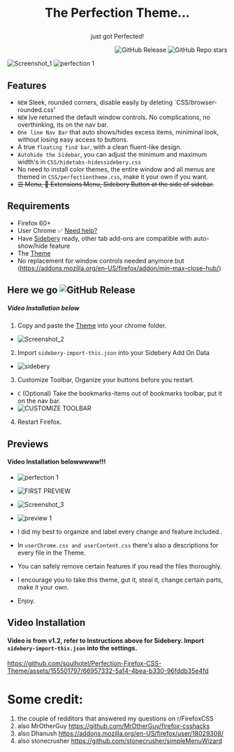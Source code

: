# <p align="center"> The Perfection Theme... </p>
<p align="center">just got Perfected!</p>
<div align="right">  
  
![GitHub Release](https://img.shields.io/github/v/release/soulhotel/Perfection-Firefox-CSS-Theme?style=for-the-badge)
![GitHub Repo stars](https://img.shields.io/github/stars/soulhotel/Perfection-Firefox-CSS-Theme?style=for-the-badge)
</div>

![Screenshot_1](https://github.com/soulhotel/Perfection-Firefox-CSS-Theme/assets/155501797/27d87e10-3837-4469-84b4-24e46fd38de1)
![perfection 1](https://github.com/soulhotel/Perfection-Firefox-CSS-Theme/assets/155501797/bc9b3e8e-4559-442a-a324-a6176461d801)

## Features
- `NEW` Sleek, rounded corners, disable easily by deleting `CSS/browser-rounded.css'
- `NEW` Ive returned the default window controls. No complications, no overthinking, its on the nav bar.
- `One line Nav Bar` that auto shows/hides excess items, miniminal look, without losing easy access to buttons.
- A true `floating find bar`, with a clean fluent-like design.
- `Autohide the Sidebar`, you can adjust the minimum and maximum width's in `CSS/hidetabs-hidessidebery.css`
- No need to install color themes, the entire window and all menus are themed in `CSS/perfectiontheme.css`, make it your own if you want.
- ~~☰ Menu, 🧩 Extensions Menu, Sidebery Button at the side of sidebar.~~
 
## Requirements
- Firefox 60+
- User Chrome ✅ [Need help?](https://gist.github.com/soulhotel/80c1ac8d41e45b910158a26d31d48c13)
- Have [Sidebery](https://addons.mozilla.org/en-US/firefox/addon/sidebery/) ready, other tab add-ons are compatible with auto-show/hide feature
- The [Theme](https://github.com/soulhotel/Perfection-Firefox-CSS-Theme/releases/latest)
- No replacement for window controls needed anymore but (https://addons.mozilla.org/en-US/firefox/addon/min-max-close-hub/)

## Here we go ![GitHub Release](https://img.shields.io/github/v/release/soulhotel/Perfection-Firefox-CSS-Theme?style=for-the-badge)
##### Video Installation below
1. Copy and paste the [Theme](https://github.com/soulhotel/Perfection-Firefox-CSS-Theme/releases/latest) into your chrome folder.
- ![Screenshot_2](https://github.com/soulhotel/Perfection-Firefox-CSS-Theme/assets/155501797/245a5df7-94df-40cc-9608-de87a521822e)
2. Import `sidebery-import-this.json` into your Sidebery Add On Data
- ![sidebery](https://github.com/soulhotel/Perfection-Firefox-CSS-Theme/assets/155501797/4abb0629-a808-490b-afbc-49355f5ec736)
3. Customize Toolbar, Organize your buttons before you restart.
  - `C` (Optional) Take the bookmarks-items out of bookmarks toolbar, put it on the nav bar.
  - ![CUSTOMIZE TOOLBAR](https://github.com/soulhotel/Perfection-Firefox-CSS-Theme/assets/155501797/69a27dc8-9685-4b0b-9d99-ab86bef48764)
4. Restart Firefox.

## Previews
#### Video Installation belowwwww!!!
- ![perfection 1](https://github.com/soulhotel/Perfection-Firefox-CSS-Theme/assets/155501797/e583293e-e155-47a8-a153-c159a8a08f71)
- ![FIRST PREVIEW](https://github.com/soulhotel/Perfection-Firefox-CSS-Theme/assets/155501797/7d9dc899-f22f-4f52-b129-89b405658ed1)
- ![Screenshot_3](https://github.com/soulhotel/Perfection-Firefox-CSS-Theme/assets/155501797/7b92b1da-8d63-4404-bb26-32e7d6b8da18)
- ![preview 1](https://github.com/soulhotel/Perfection-Firefox-CSS-Theme/assets/155501797/8287f76f-c234-49a9-b7cf-84a2b8829a3c)

- I did my best to organize and label every change and feature included..
- In `userChrome.css and userContent.css` there's also a descriptions for every file in the Theme.
- You can safely remove certain features if you read the files thoroughly.
- I encourage you to take this theme, gut it, steal it, change certain parts, make it your own.
- Enjoy.


## Video Installation
#### Video is from v1.2, refer to Instructions above for Sidebery. Import `sidebery-import-this.json` into the settings.

https://github.com/soulhotel/Perfection-Firefox-CSS-Theme/assets/155501797/66957332-5a14-4bea-b330-96fddb35e4fd

# Some credit:

1. the couple of redditors that answered my questions on r/FirefoxCSS<br>
2. also MrOtherGuy https://github.com/MrOtherGuy/firefox-csshacks<br>
3. also Dhanush https://addons.mozilla.org/en-US/firefox/user/18029308/<br>
4. also stonecrusher https://github.com/stonecrusher/simpleMenuWizard<br>
<BR>
